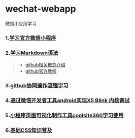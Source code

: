 # wechat-webapp
微信小应用学习 
### 1.[学习官方微信小程序](https://mp.weixin.qq.com/debug/wxadoc/dev/component/view.html?t=201715)
### 2.[学习Markdown语法](https://www.zybuluo.com/mdeditor#fn:code)
> * [github相关概念介绍](https://segmentfault.com/a/1190000002413519)
> * [github官方教程](https://git-scm.com/book/zh/v2/Git-%E5%9F%BA%E7%A1%80-%E8%8E%B7%E5%8F%96-Git-%E4%BB%93%E5%BA%93)

### 3.[github协同操作流程学习](https://gist.github.com/zxhfighter/62847a087a2a8031fbdf)
### 4.[通过微信开发者工具android实现X5 Blink 内核调试](https://mp.weixin.qq.com/wiki?t=resource/res_main&id=mp1455784140&token=&lang=zh_CN)
### 5.[小程序页面可视化制作工具coolsite360学习使用](http://www.coolsite360.com/)
### 6.[基础CSS知识普及](http://zh.learnlayout.com/)
